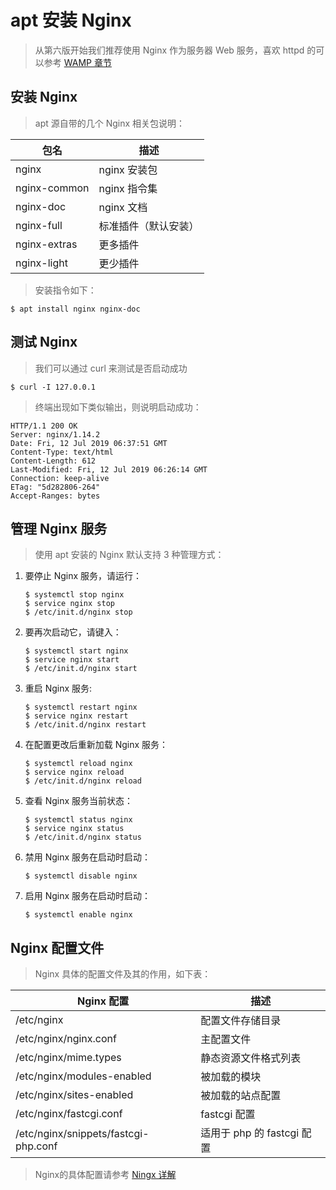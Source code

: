 # apt 安装 Nginx

> 从第六版开始我们推荐使用 Nginx 作为服务器 Web 服务，喜欢 httpd 的可以参考 [WAMP 章节](./../../WAMP/README.md)

## 安装 Nginx

> apt 源自带的几个 Nginx 相关包说明：

| 包名         | 描述                 |
| ------------ | -------------------- |
| nginx        | nginx 安装包         |
| nginx-common | nginx 指令集         |
| nginx-doc    | nginx 文档           |
| nginx-full   | 标准插件（默认安装） |
| nginx-extras | 更多插件             |
| nginx-light  | 更少插件             |

> 安装指令如下：

```shell
$ apt install nginx nginx-doc
```

## 测试 Nginx

> 我们可以通过 curl 来测试是否启动成功

```shell
$ curl -I 127.0.0.1
```

> 终端出现如下类似输出，则说明启动成功：

```shell
HTTP/1.1 200 OK
Server: nginx/1.14.2
Date: Fri, 12 Jul 2019 06:37:51 GMT
Content-Type: text/html
Content-Length: 612
Last-Modified: Fri, 12 Jul 2019 06:26:14 GMT
Connection: keep-alive
ETag: "5d282806-264"
Accept-Ranges: bytes
```

## 管理 Nginx 服务

> 使用 apt 安装的 Nginx 默认支持 3 种管理方式：

1. 要停止 Nginx 服务，请运行：

   ```shell
   $ systemctl stop nginx
   $ service nginx stop
   $ /etc/init.d/nginx stop
   ```

2. 要再次启动它，请键入：

   ```shell
   $ systemctl start nginx
   $ service nginx start
   $ /etc/init.d/nginx start
   ```

3. 重启 Nginx 服务:

   ```shell
   $ systemctl restart nginx
   $ service nginx restart
   $ /etc/init.d/nginx restart
   ```

4. 在配置更改后重新加载 Nginx 服务：

   ```shell
   $ systemctl reload nginx
   $ service nginx reload
   $ /etc/init.d/nginx reload
   ```

5. 查看 Nginx 服务当前状态：

   ```shell
   $ systemctl status nginx
   $ service nginx status
   $ /etc/init.d/nginx status
   ```

6. 禁用 Nginx 服务在启动时启动：

   ```shell
   $ systemctl disable nginx
   ```

7. 启用 Nginx 服务在启动时启动：

   ```shell
   $ systemctl enable nginx
   ```

## Nginx 配置文件

> Nginx 具体的配置文件及其的作用，如下表：

| Nginx 配置                           | 描述                       |
| ------------------------------------ | -------------------------- |
| /etc/nginx                           | 配置文件存储目录           |
| /etc/nginx/nginx.conf                | 主配置文件                 |
| /etc/nginx/mime.types                | 静态资源文件格式列表       |
| /etc/nginx/modules-enabled           | 被加载的模块               |
| /etc/nginx/sites-enabled             | 被加载的站点配置           |
| /etc/nginx/fastcgi.conf              | fastcgi 配置               |
| /etc/nginx/snippets/fastcgi-php.conf | 适用于 php 的 fastcgi 配置 |

> Nginx的具体配置请参考 [Ningx 详解](./../Nginx/README.md)
